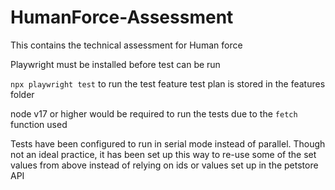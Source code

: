 # HumanForce-Assessment
This contains the technical assessment for Human force

Playwright must be installed before test can be run

`npx playwright test` to run the test
feature test plan is stored in the features folder

node v17 or higher would be required to run the tests due to the `fetch` function used

Tests have been configured to run in serial mode instead of parallel. Though not an ideal 
practice, it has been set up this way to re-use some of the set values from above
instead of relying on ids or values set up in the petstore API
